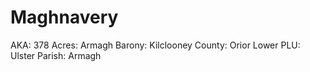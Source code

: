 # Maghnavery

AKA: 378
Acres: Armagh
Barony: Kilclooney
County: Orior Lower
PLU: Ulster
Parish: Armagh